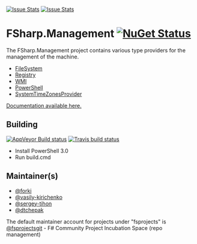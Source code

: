 [![Issue Stats](http://issuestats.com/github/fsprojects/FSharp.Management/badge/issue)](http://issuestats.com/github/fsprojects/FSharp.Management)
[![Issue Stats](http://issuestats.com/github/fsprojects/FSharp.Management/badge/pr)](http://issuestats.com/github/fsprojects/FSharp.Management)

FSharp.Management [![NuGet Status](http://img.shields.io/nuget/v/FSharp.Management.svg?style=flat)](https://www.nuget.org/packages/FSharp.Management/)
===========================

The FSharp.Management project contains various type providers for the management of the machine.

* [FileSystem](http://fsprojects.github.io/FSharp.Management/FileSystemProvider.html)
* [Registry](http://fsprojects.github.io/FSharp.Management/RegistryProvider.html)
* [WMI](http://fsprojects.github.io/FSharp.Management/WMIProvider.html)
* [PowerShell](http://fsprojects.github.io/FSharp.Management/PowerShellProvider.html)
* [SystemTimeZonesProvider](http://fsprojects.github.io/FSharp.Management/SystemTimeZonesProvider.html)

<a href="http://fsprojects.github.io/FSharp.Management" target="_blank">Documentation available here.</a>

## Building
[![AppVeyor Build status](https://ci.appveyor.com/api/projects/status/n94phug4pgecalte?svg=true)](https://ci.appveyor.com/project/sergey-tihon/fsharp-management-6aqlt)
[![Travis build status](https://travis-ci.org/fsprojects/FSharp.Management.png)](https://travis-ci.org/fsprojects/FSharp.Management/)

* Install PowerShell 3.0
* Run build.cmd

## Maintainer(s)

- [@forki](https://github.com/forki)
- [@vasily-kirichenko](https://github.com/vasily-kirichenko)
- [@sergey-tihon](https://github.com/sergey-tihon)
- [@dtchepak](https://github.com/dtchepak)

The default maintainer account for projects under "fsprojects" is [@fsprojectsgit](https://github.com/fsprojectsgit) - F# Community Project Incubation Space (repo management)
